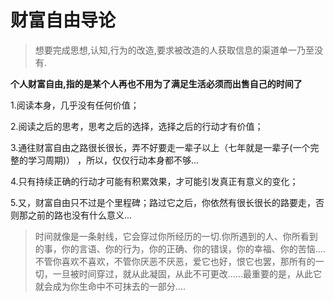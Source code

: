 # 财富自由导论

> 想要完成思想,认知,行为的改造,要求被改造的人获取信息的渠道单一乃至没有.

**个人财富自由,指的是某个人再也不用为了满足生活必须而出售自己的时间了**

1.阅读本身，几乎没有任何价值；

2.阅读之后的思考，思考之后的选择，选择之后的行动才有价值；

3.通往财富自由之路很长很长，弄不好要走一辈子以上（七年就是一辈子(一个完整的学习周期)） ，所以，仅仅行动本身都不够...

4.只有持续正确的行动才可能有积累效果，才可能引发真正有意义的变化；

5.又，财富自由只不过是个里程碑；路过它之后，你依然有很长很长的路要走，否则那之前的路也没有什么意义...

> ​		时间就像是一条射线，它会穿过你所经历的一切.你所遇到的人、你所看到的事，你的言语、你的行为，你的正确、你的错误，你的幸福、你的苦恼....不管你喜欢不喜欢，不管你厌恶不厌恶，爱它也好，恨它也罢，那所有的一切，一旦被时间穿过，就从此凝固，从此不可更改……最重要的是，从此它就会成为你生命中不可抹去的一部分....

